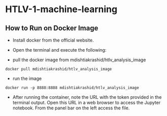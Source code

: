 # HTLV-1-machine-learning

## How to Run on Docker Image
- Install docker from the official website.
- Open the terminal and execute the following:
 
- pull the docker image from mdishtiakrashid/htlv_analysis_image

 ```
 docker pull mdishtiakrashid/htlv_analysis_image
```

- run the image

```
docker run -p 8888:8888 mdishtiakrashid/htlv_analysis_image
```

- After running the container, note the URL with the token provided in the terminal output. Open this URL in a web browser to access the Jupyter notebook. From the panel bar on the left access the file.
